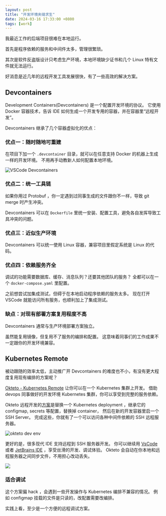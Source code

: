 ```yaml
---
layout: post
title: "开发环境夹缝求生"
date: 2024-03-16 17:33:00 +0800
tags: [work]
---
```


我最近工作的后端项目很难在本地运行。

<!--more-->

首先是程序依赖的服务和中间件太多，管理很繁琐。

其次是软件反盗版设计只考虑生产环境，本地环境缺少证书和几个 Linux 特有文件就无法运行。

好消息是近几年的远程开发工具发展很快，有了一些高效的解决方案。

## Devcontainers

Development Containers(Devcontainers) 是一个配置开发环境的协议。
它使用 Docker 容器技术，告诉 IDE 如何生成一个开发专用的容器，并在容器里“远程开发”。

Devcontainers 继承了几个容器虚拟化的优点：

### 优点一：随时随地可重建

在项目下加一个 `.devcontainer` 目录，就可以在任意支持 Docker 的机器上生成一样的开发环境。
不用再手动教新人如何配置本地环境。

![VSCode Devcontainers](https://microsoft.github.io/vscode-remote-release/images/remote-containers-readme.gif)

### 优点二：统一工具链

如果你用过 Protobuf ，你一定遇到过同事生成的文件跟你不一样，导致 git merge 时产生冲突。

Devcontainers 可以在 `Dockerfile` 里统一安装、配置工具，避免各自发挥导致工具冲突的问题。

### 优点三：近似生产环境

Devcontainers 可以统一使用 Linux 容器，兼容项目里假定系统是 Linux 的代码。

### 优点四：依赖服务齐全

调试的功能需要数据库、缓存、消息队列？还要其他团队的服务？
全都可以在一个 `docker-compose.yaml` 里配置。

之前想尝试加集成测试，但碍于在本地启动程序依赖的服务太多。
现在打开 VSCode 就能访问所有服务，也顺利加上了集成测试。

### 缺点：对现有部署方案复用程度不高

Devcontainers 通常与生产环境部署方案独立。

虽然能复用镜像，但复用不了服务的编排和配置。
这意味着同事们的工作成果不一定跟你的开发环境兼容。

## Kubernetes Remote

被动跟随的效率太低，主动推广开 Devcontainers 的难度也不小，有没有更大程度复用现有编排的方案呢？

[Okteto - Kubernetes Remote](https://www.okteto.com/blog/remote-kubernetes-development/) 让你可以在一个 Kubernetes 集群上开发。
借助 devops 同事做好的开发环境 Kubernetes 集群，你可以享受到完整的服务依赖。

Okteto 远程开发的[方案](https://www.okteto.com/docs/reference/okteto-cli/#up)是替换一个 Kubernetes deployment ，继承它的 configmap, secrets 等配置，替换掉 container，
然后在新的开发容器里启一个 SSH Server。 完成这些，你就有了一个可以访问各种中间件依赖的 SSH 远程服务器。

![okteto dev env](https://www.okteto.com/docs/assets/images/sync-development-arch-39b04674ed6df21af0a79cd9cc269387.png)

更好的是，很多现代 IDE 支持远程到 SSH 服务器开发。
你可以继续用 [VsCode](https://code.visualstudio.com/docs/remote/ssh) 或者 [JetBrains IDE](https://www.jetbrains.com/remote-development/gateway/) ，享受丝滑的开发、调试体验。
Okteto 会自动在你本地和远程服务器之间同步文件，不用担心改动丢失。

![](https://code.visualstudio.com/assets/docs/remote/ssh/architecture-ssh.png)

### 适合调试

这个方案偏 hack ，会遇到一些开发操作与 Kubernetes 编排不兼容的情况。
例如 configmap 挂载的文件是只读的，改配置需要改编排。

实践上看，至少是一个方便的远程调试方案。
